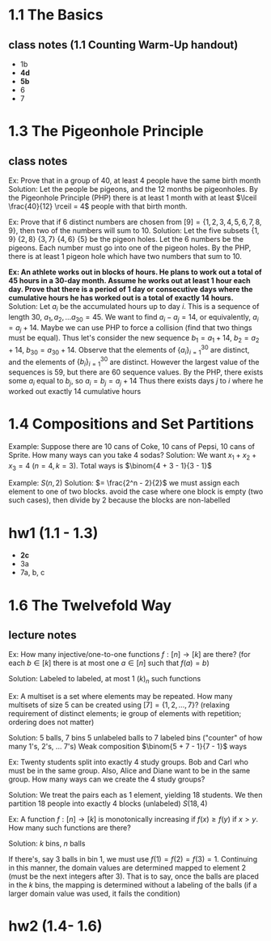 # 1.1 The Basics

## class notes (1.1 Counting Warm-Up handout)

- 1b
- **4d**
- **5b**
- 6
- 7

# 1.3 The Pigeonhole Principle

## class notes

Ex: Prove that in a group of 40, at least 4 people have the same birth month
	Solution: 
	Let the people be pigeons, and the 12 months be pigeonholes. By the Pigeonhole Principle (PHP) there is at least 1 month with at least $\lceil \frac{40}{12} \rceil = 4$ people with that birth month.

Ex: Prove that if 6 distinct numbers are chosen from $[9] = \{1, 2, 3, 4, 5, 6, 7, 8, 9\}$, then two of the numbers will sum to $10$.
	Solution: 
	Let the five subsets $\{1, 9\}$ $\{2, 8\}$ $\{3, 7\}$ $\{4, 6\}$ $\{5\}$ be the pigeon holes.
	Let the 6 numbers be the pigeons. Each number must go into one of the pigeon holes. By the PHP, there is at least 1 pigeon hole which have two numbers that sum to 10.

**Ex: An athlete works out in blocks of hours. He plans to work out a total of 45 hours in a 30-day month. Assume he works out at least 1 hour each day. Prove that there is a period of 1 day or consecutive days where the cumulative hours he has worked out is a total of exactly 14 hours.** 
	Solution:
	Let $a_i$ be the accumulated hours up to day $i$. This is a sequence of length 30, $a_1, a_2, \ldots a_{30} = 45$. 
	We want to find $a_i - a_j = 14$, or equivalently, $a_i = a_j + 14$. Maybe we can use PHP to force a collision (find that two things must be equal).
	Thus let's consider the new sequence $b_1 = a_1 + 14$, $b_2 = a_2 + 14$, $b_{30} = a_{30} + 14$.
	Observe that the elements of $\{a_i\}^{30}_{i=1}$ are distinct, and the elements of $\{b_i\}^{30}_{i=1}$ are distinct.
	However the largest value of the sequences is $59$, but there are 60 sequence values. By the PHP, there exists some $a_i$ equal to $b_j$, so $a_i = b_j = a_j + 14$
	Thus there exists days $j$ to $i$ where he worked out exactly 14 cumulative hours

# 1.4 Compositions and Set Partitions

Example: Suppose there are 10 cans of Coke, 10 cans of Pepsi, 10 cans of Sprite. How many ways can you take 4 sodas?
	Solution: 
	We want $x_1 + x_2 + x_3 = 4$ ($n = 4, k=3$). Total ways is $\binom{4 + 3 - 1}{3 - 1}$

Example: $S(n, 2)$
	Solution: 
	$= \frac{2^n - 2}{2}$ 
	we must assign each element to one of two blocks. avoid the case where one block is empty (two such cases), then divide by 2 because the blocks are non-labelled

# hw1  (1.1 - 1.3)

- **2c**
- 3a
- 7a, b, c

# 1.6 The Twelvefold Way

## lecture notes

Ex: How many injective/one-to-one functions $f: [n] \to [k]$ are there? (for each $b \in [k]$ there is at most one $a \in [n]$ such that $f(a) =b$)

Solution: 
Labeled to labeled, at most 1
$(k)_n$ such functions

Ex: A multiset is a set where elements may be repeated. How many multisets of size $5$ can be created using $[7] = \{1, 2, \ldots, 7\}$? (relaxing requirement of distinct elements; ie group of elements with repetition; ordering does not matter)

Solution:
5 balls, 7 bins
5 unlabeled balls to 7 labeled bins ("counter" of how many 1's, 2's, ... 7's)
Weak composition $\binom{5 + 7 - 1}{7 - 1}$ ways

Ex: Twenty students split into exactly $4$ study groups. Bob and Carl who must be in the same group. Also, Alice and Diane want to be in the same group. How many ways can we create the 4 study groups?

Solution:
We treat the pairs each as 1 element, yielding 18 students. We then partition 18 people into exactly 4 blocks (unlabeled) $S(18,4)$

Ex: A function $f: [n] \to [k]$ is monotonically increasing if $f(x) \geq f(y)$ if $x > y$. How many such functions are there?

Solution:
$k$ bins, $n$ balls

If there's, say $3$ balls in bin $1$, we must use $f(1) = f(2) = f(3) = 1$. Continuing in this manner, the domain values are determined mapped to element $2$ (must be the next integers after 3). That is to say, once the balls are placed in the $k$ bins, the mapping is determined without a labeling of the balls (if a larger domain value was used, it fails the condition)

# hw2 (1.4- 1.6)

